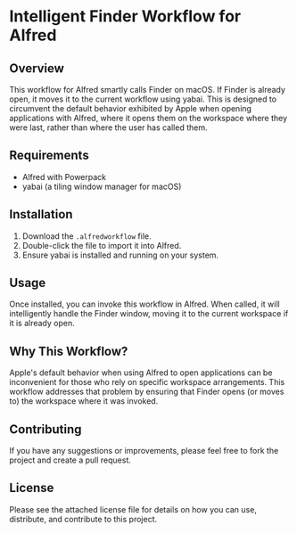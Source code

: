 # Intelligent Finder Workflow for Alfred

## Overview

This workflow for Alfred smartly calls Finder on macOS. If Finder is already open, it moves it to the current workflow using yabai. This is designed to circumvent the default behavior exhibited by Apple when opening applications with Alfred, where it opens them on the workspace where they were last, rather than where the user has called them.

## Requirements

- Alfred with Powerpack
- yabai (a tiling window manager for macOS)

## Installation

1. Download the `.alfredworkflow` file.
2. Double-click the file to import it into Alfred.
3. Ensure yabai is installed and running on your system.

## Usage

Once installed, you can invoke this workflow in Alfred. When called, it will intelligently handle the Finder window, moving it to the current workspace if it is already open.

## Why This Workflow?

Apple's default behavior when using Alfred to open applications can be inconvenient for those who rely on specific workspace arrangements. This workflow addresses that problem by ensuring that Finder opens (or moves to) the workspace where it was invoked.

## Contributing

If you have any suggestions or improvements, please feel free to fork the project and create a pull request.

## License

Please see the attached license file for details on how you can use, distribute, and contribute to this project.
